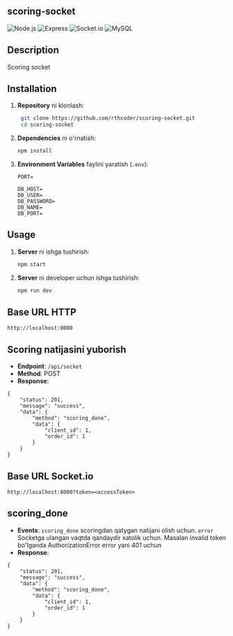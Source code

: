 ## scoring-socket

![Node.js](https://img.shields.io/badge/Node.js-339933?style=for-the-badge&logo=nodedotjs&logoColor=white)
![Express](https://img.shields.io/badge/Express-000000?style=for-the-badge&logo=express&logoColor=white)
![Socket.io](https://img.shields.io/badge/Socket.io-black?style=for-the-badge&logo=socket.io&logoColor=white)
![MySQL](https://img.shields.io/badge/mysql-4479A1.svg?style=for-the-badge&logo=mysql&logoColor=white)


## Description
Scoring socket

## Installation

1. **Repository** ni klonlash:
   ```sh
    git clone https://github.com/rthcoder/scoring-socket.git
    cd scoring-socket
    ```

2. **Dependencies** ni o'rnatish:

    ```sh
    npm install
    ```

3. **Environment Variables** faylini yaratish (`.env`):

    ```plaintext
    PORT=

    DB_HOST=
    DB_USER=
    DB_PASSWORD=
    DB_NAME=
    DB_PORT=
    ```

## Usage

1. **Server** ni ishga tushirish:

    ```sh
    npm start
    ```
2. **Server** ni developer uchun ishga tushirish:

    ```sh
    npm run dev
    ```


## Base URL HTTP
`http://localhost:8000`

## Scoring natijasini yuborish
- **Endpoint**: `/api/socket`
- **Method**: POST
- **Response**:
```
{
    "status": 201,
    "message": "success",
    "data": {
        "method": "scoring_done",
        "data": {
            "client_id": 1,
            "order_id": 1
        }
    }
}
```

## Base URL Socket.io
`http://localhost:8000?token=<accessToken>`

## scoring_done
- **Events**: `scoring_done` scoringdan qatygan natijani olish uchun. `error` Socketga ulangan vaqtda qandaydir xatolik uchun. Masalan invalid token bo'lganda AuthorizationError error yani 401 uchun
- **Response**:
```
{
    "status": 201,
    "message": "success",
    "data": {
        "method": "scoring_done",
        "data": {
            "client_id": 1,
            "order_id": 1
        }
    }
}
```


